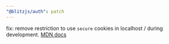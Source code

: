 ```yaml
---
"@blitzjs/auth": patch
---
```


fix: remove restriction to use `secure` cookies in localhost / during development. [MDN docs](https://developer.mozilla.org/en-US/docs/Web/HTTP/Cookies#restrict_access_to_cookies)
